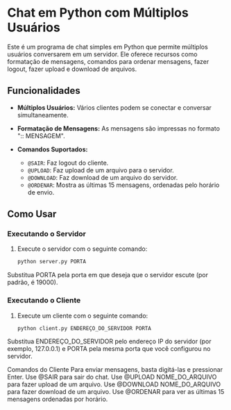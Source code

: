 # Chat em Python com Múltiplos Usuários

Este é um programa de chat simples em Python que permite múltiplos usuários conversarem em um servidor. Ele oferece recursos como formatação de mensagens, comandos para ordenar mensagens, fazer logout, fazer upload e download de arquivos.

## Funcionalidades

- **Múltiplos Usuários:** Vários clientes podem se conectar e conversar simultaneamente.

- **Formatação de Mensagens:** As mensagens são impressas no formato ":: MENSAGEM".

- **Comandos Suportados:**
    - `@SAIR`: Faz logout do cliente.
    - `@UPLOAD`: Faz upload de um arquivo para o servidor.
    - `@DOWNLOAD`: Faz download de um arquivo do servidor.
    - `@ORDENAR`: Mostra as últimas 15 mensagens, ordenadas pelo horário de envio.

## Como Usar

### Executando o Servidor

1. Execute o servidor com o seguinte comando:

   ```bash
   python server.py PORTA
Substitua PORTA pela porta em que deseja que o servidor escute (por padrão, é 19000).

### Executando o Cliente

1. Execute um cliente com o seguinte comando:

    ```bash
    python client.py ENDEREÇO_DO_SERVIDOR PORTA

Substitua ENDEREÇO_DO_SERVIDOR pelo endereço IP do servidor (por exemplo, 127.0.0.1) e PORTA pela mesma porta que você configurou no servidor.



Comandos do Cliente
Para enviar mensagens, basta digitá-las e pressionar Enter.
Use @SAIR para sair do chat.
Use @UPLOAD NOME_DO_ARQUIVO para fazer upload de um arquivo.
Use @DOWNLOAD NOME_DO_ARQUIVO para fazer download de um arquivo.
Use @ORDENAR para ver as últimas 15 mensagens ordenadas por horário.
